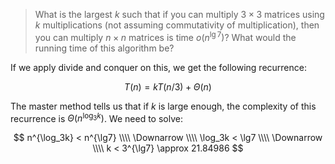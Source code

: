 > What is the largest $k$ such that if you can multiply $3 \times 3$ matrices
> using $k$ multiplications (not assuming commutativity of multiplication),
> then you can multiply $n \times n$ matrices is time $o(n^{\lg7})$? What
> would the running time of this algorithm be?

If we apply divide and conquer on this, we get the following recurrence:

$$ T(n) = kT(n/3) + \Theta(n) $$

The master method tells us that if $k$ is large enough, the complexity of this
recurrence is $\Theta(n^{\log_{3}k})$. We need to solve:

$$
n^{\log_3k} < n^{\lg7} \\\\
\Downarrow \\\\
\log_3k < \lg7 \\\\
\Downarrow \\\\
k < 3^{\lg7} \approx 21.84986
$$
